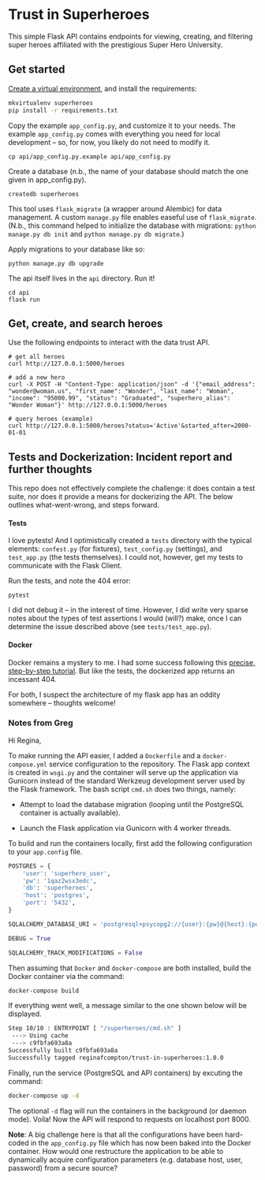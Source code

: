 # Trust in Superheroes

This simple Flask API contains endpoints for viewing, creating, and filtering super heroes affiliated with the prestigious Super Hero University. 

## Get started

[Create a virtual environment](https://virtualenvwrapper.readthedocs.io/en/latest/install.html), and install the requirements:

```bash
mkvirtualenv superheroes
pip install -r requirements.txt
```

Copy the example `app_config.py`, and customize it to your needs. The example `app_config.py` comes with everything you need for local development – so, for now, you likely do not need to modify it.

```
cp api/app_config.py.example api/app_config.py
```

Create a database (n.b., the name of your database should match the one given in app_config.py).

```
createdb superheroes
```

This tool uses `flask_migrate` (a wrapper around Alembic) for data management. A custom `manage.py` file enables easeful use of `flask_migrate`. (N.b., this command helped to initialize the database with migrations: `python manage.py db init` and `python manage.py db migrate`.) 

Apply migrations to your database like so:

```
python manage.py db upgrade
```

The api itself lives in the `api` directory. Run it!
```
cd api
flask run
```

## Get, create, and search heroes

Use the following endpoints to interact with the data trust API.

```
# get all heroes
curl http://127.0.0.1:5000/heroes
```

```
# add a new hero
curl -X POST -H "Content-Type: application/json" -d '{"email_address": "wonder@woman.us", "first_name": "Wonder", "last_name": "Woman", "income": "95000.99", "status": "Graduated", "superhero_alias": "Wonder Woman"}' http://127.0.0.1:5000/heroes
```

```
# query heroes (example)
curl http://127.0.0.1:5000/heroes?status='Active'&started_after=2000-01-01
```

## Tests and Dockerization: Incident report and further thoughts

This repo does not effectively complete the challenge: it does contain a test suite, nor does it provide a means for dockerizing the API. The below outlines what-went-wrong, and steps forward.

#### Tests
I love pytests! And I optimistically created a `tests` directory with the typical elements: `confest.py` (for fixtures), `test_config.py` (settings), and `test_app.py` (the tests themselves). I could not, however, get my tests to communicate with the Flask Client. 

Run the tests, and note the 404 error:

```
pytest
```

I did not debug it – in the interest of time. However, I did write very sparse notes about the types of test assertions I would (will?) make, once I can determine the issue described above (see `tests/test_app.py`).

#### Docker
Docker remains a mystery to me. I had some success following this [precise, step-by-step tutorial](https://medium.freecodecamp.org/docker-development-workflow-a-guide-with-flask-and-postgres-db1a1843044a). But like the tests, the dockerized app returns an incessant 404. 

For both, I suspect the architecture of my flask app has an oddity somewhere – thoughts welcome!

### Notes from Greg

Hi Regina,

To make running the API easier, I added a `Dockerfile` and a `docker-compose.yml` service configuration to the repository. The Flask app context is created in `wsgi.py` and the container will serve up the application via Gunicorn instead of the standard Werkzeug development server used by the Flask framework. The bash script `cmd.sh` does two things, namely:

- Attempt to load the database migration (looping until the PostgreSQL container is actually available).

- Launch the Flask application via Gunicorn with 4 worker threads.

To build and run the containers locally, first add the following configuration to your `app.config` file.

```python
POSTGRES = {
    'user': 'superhero_user',
    'pw': '1qaz2wsx3edc',
    'db': 'superheroes',
    'host': 'postgres',
    'port': '5432',
}

SQLALCHEMY_DATABASE_URI = 'postgresql+psycopg2://{user}:{pw}@{host}:{port}/{db}'.format(**POSTGRES)

DEBUG = True

SQLALCHEMY_TRACK_MODIFICATIONS = False

```

Then assuming that `Docker` and `docker-compose` are both installed, build the Docker container via the command:

```bash
docker-compose build
```

If everything went well, a message similar to the one shown below will be displayed.

```bash
Step 10/10 : ENTRYPOINT [ "/superheroes/cmd.sh" ]
 ---> Using cache
 ---> c9fbfa693a8a
Successfully built c9fbfa693a8a
Successfully tagged reginafcompton/trust-in-superheroes:1.0.0
```

Finally, run the service (PostgreSQL and API containers) by excuting the command:

```bash
docker-compose up -d
```

The optional `-d` flag will run the containers in the background (or daemon mode). Voila! Now the API will respond to requests on localhost port 8000.

**Note**: A big challenge here is that all the configurations have been hard-coded in the `app_config.py` file which has now been baked into the Docker container. How would one restructure the application to be able to dynamically acquire configuration parameters (e.g. database host, user, password) from a secure source?
